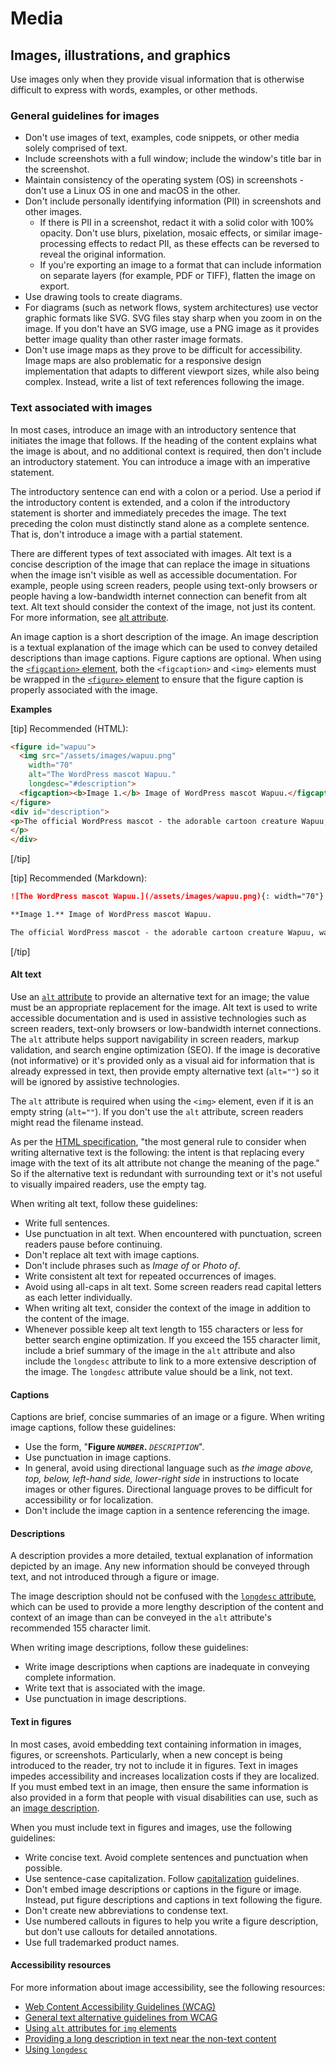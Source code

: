 # Media

## Images, illustrations, and graphics

Use images only when they provide visual information that is otherwise difficult to express with words, examples, or other methods.

### General guidelines for images

- Don't use images of text, examples, code snippets, or other media solely comprised of text.
- Include screenshots with a full window; include the window's title bar in the screenshot.
- Maintain consistency of the operating system (OS) in screenshots - don't use a Linux OS in one and macOS in the other.
- Don't include personally identifying information (PII) in screenshots and other images.
  - If there is PII in a screenshot, redact it with a solid color with 100% opacity. Don't use blurs, pixelation, mosaic effects, or similar image-processing effects to redact PII, as these effects can be reversed to reveal the original information.
  - If you're exporting an image to a format that can include information on separate layers (for example, PDF or TIFF), flatten the image on export.
- Use drawing tools to create diagrams.
- For diagrams (such as network flows, system architectures) use vector graphic formats like SVG. SVG files stay sharp when you zoom in on the image. If you don't have an SVG image, use a PNG image as it provides better image quality than other raster image formats.
- Don't use image maps as they prove to be difficult for accessibility. Image maps are also problematic for a responsive design implementation that adapts to different viewport sizes, while also being complex. Instead, write a list of text references following the image.

### Text associated with images

In most cases, introduce an image with an introductory sentence that initiates the image that follows. If the heading of the content explains what the image is about, and no additional context is required, then don't include an introductory statement. You can introduce a image with an imperative statement.

The introductory sentence can end with a colon or a period. Use a period if the introductory content is extended, and a colon if the introductory statement is shorter and immediately precedes the image. The text preceding the colon must distinctly stand alone as a complete sentence. That is, don't introduce a image with a partial statement.

There are different types of text associated with images. Alt text is a concise description of the image that can replace the image in situations when the image isn't visible as well as accessible documentation. For example, people using screen readers, people using text-only browsers or people having a low-bandwidth internet connection can benefit from alt text. Alt text should consider the context of the image, not just its content. For more information, see [alt attribute](https://wikipedia.org/wiki/Alt_attribute).

An image caption is a short description of the image. An image description is a textual explanation of the image which can be used to convey detailed descriptions than image captions. Figure captions are optional. When using the [`<figcaption>` element](https://html.spec.whatwg.org/multipage/semantics.html#the-figcaption-element), both the `<figcaption>` and `<img>` elements must be wrapped in the [`<figure>` element](https://html.spec.whatwg.org/multipage/semantics.html#the-figure-element) to ensure that the figure caption is properly associated with the image.

**Examples**  

[tip] Recommended (HTML):  
```html
<figure id="wapuu">
  <img src="/assets/images/wapuu.png"
    width="70"
    alt="The WordPress mascot Wapuu."
    longdesc="#description">
  <figcaption><b>Image 1.</b> Image of WordPress mascot Wapuu.</figcaption>
</figure>
<div id="description">
<p>The official WordPress mascot - the adorable cartoon creature Wapuu, was first revealed in 2011.
</p>
</div>
```  

[/tip]  

[tip] Recommended (Markdown):  
```markdown
![The WordPress mascot Wapuu.](/assets/images/wapuu.png){: width="70"}

**Image 1.** Image of WordPress mascot Wapuu.

The official WordPress mascot - the adorable cartoon creature Wapuu, was first revealed in 2011.
```  

[/tip]  

#### Alt text

Use an [`alt` attribute](https://html.spec.whatwg.org/multipage/embedded-content.html#alt) to provide an alternative text for an image; the value must be an appropriate replacement for the image. Alt text is used to write accessible documentation and is used in assistive technologies such as screen readers, text-only browsers or low-bandwidth internet connections. The `alt` attribute helps support navigability in screen readers, markup validation, and search engine optimization (SEO). If the image is decorative (not informative) or it's provided only as a visual aid for information that is already expressed in text, then provide empty alternative text (`alt=""`) so it will be ignored by assistive technologies.

The `alt` attribute is required when using the `<img>` element, even if it is an empty string (`alt=""`). If you don't use the `alt` attribute, screen readers might read the filename instead.  

As per the [HTML specification](https://html.spec.whatwg.org/dev/images.html#general-guidelines), "the most general rule to consider when writing alternative text is the following: the intent is that replacing every image with the text of its alt attribute not change the meaning of the page." So if the alternative text is redundant with surrounding text or it's not useful to visually impaired readers, use the empty tag.

When writing alt text, follow these guidelines:
- Write full sentences.
- Use punctuation in alt text. When encountered with punctuation, screen readers pause before continuing.
- Don't replace alt text with image captions.
- Don't include phrases such as *Image of* or *Photo of*.
- Write consistent alt text for repeated occurrences of images.
- Avoid using all-caps in alt text. Some screen readers read capital letters as each letter individually.
- When writing alt text, consider the context of the image in addition to the content of the image.
- Whenever possible keep alt text length to 155 characters or less for better search engine optimization. If you exceed the 155 character limit, include a brief summary of the image in the `alt` attribute and also include the `longdesc` attribute to link to a more extensive description of the image. The `longdesc` attribute value should be a link, not text.

#### Captions

Captions are brief, concise summaries of an image or a figure.
When writing image captions, follow these guidelines:
- Use the form,  "<b>Figure *`NUMBER`*.</b> *`DESCRIPTION`*".
- Use punctuation in image captions.
- In general, avoid using directional language such as *the image above, top, below, left-hand side, lower-right side* in instructions to locate images or other figures. Directional language proves to be difficult for accessibility or for localization.
- Don't include the image caption in a sentence referencing the image.

#### Descriptions

A description provides a more detailed, textual explanation of information depicted by an image. Any new information should be conveyed through text, and not introduced through a figure or image.

The image description should not be confused with the [`longdesc` attribute](https://www.w3.org/TR/WCAG-TECHS/H45.html), which can be used to provide a more lengthy description of the content and context of an image than can be conveyed in the `alt` attribute's recommended 155 character limit.

When writing image descriptions, follow these guidelines:
- Write image descriptions when captions are inadequate in conveying complete information.
- Write text that is associated with the image.
- Use punctuation in image descriptions.

#### Text in figures

In most cases, avoid embedding text containing information in images, figures, or screenshots. Particularly, when a new concept is being introduced to the reader, try not to include it in figures. Text in images impedes accessibility and increases localization costs if they are localized. If you must embed text in an image, then ensure the same information is also provided in a form that people with visual disabilities can use, such as an [image description](#descriptions).

When you must include text in figures and images, use the following guidelines:
- Write concise text. Avoid complete sentences and punctuation when possible.
- Use sentence-case capitalization. Follow [capitalization]() guidelines.
- Don't embed image descriptions or captions in the figure or image. Instead, put figure descriptions and captions in text following the figure.
- Don't create new abbreviations to condense text.
- Use numbered callouts in figures to help you write a figure description, but don't use callouts for detailed annotations.
- Use full trademarked product names.

#### Accessibility resources

For more information about image accessibility, see the following resources:
- [Web Content Accessibility Guidelines (WCAG)](https://www.w3.org/WAI/standards-guidelines/wcag/glance/)
- [General text alternative guidelines from WCAG](https://www.w3.org/WAI/WCAG21/quickref/?showtechniques=111#text-alternatives)
- [Using `alt` attributes for `img` elements](https://www.w3.org/WAI/WCAG21/Techniques/html/H37.html)
- [Providing a long description in text near the non-text content](https://www.w3.org/WAI/WCAG21/Techniques/general/G74.html)
- [Using `longdesc`](https://www.w3.org/WAI/WCAG21/Techniques/html/H45.html)
